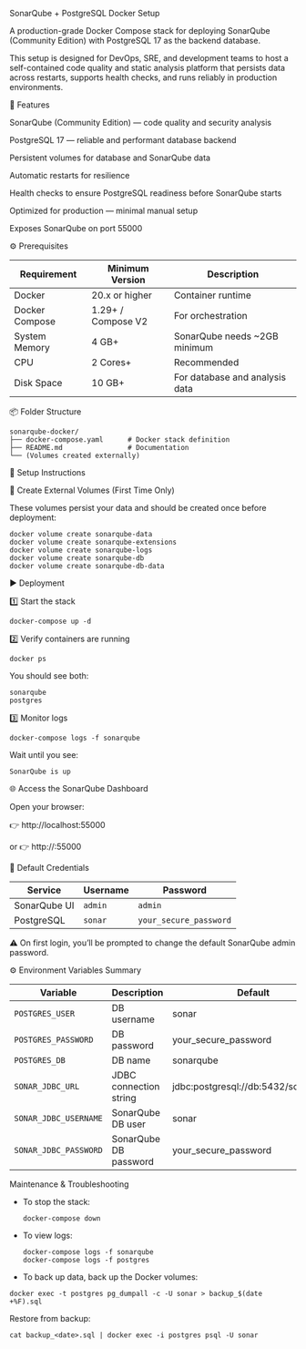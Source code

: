 SonarQube + PostgreSQL Docker Setup

A production-grade Docker Compose stack for deploying SonarQube (Community Edition) with PostgreSQL 17 as the backend database.

This setup is designed for DevOps, SRE, and development teams to host a self-contained code quality and static analysis platform that persists data across restarts, supports health checks, and runs reliably in production environments.

🚀 Features

SonarQube (Community Edition) — code quality and security analysis

PostgreSQL 17 — reliable and performant database backend

Persistent volumes for database and SonarQube data

Automatic restarts for resilience

Health checks to ensure PostgreSQL readiness before SonarQube starts

Optimized for production — minimal manual setup

Exposes SonarQube on port 55000



⚙️ Prerequisites

| Requirement    | Minimum Version    | Description                    |
| -------------- | ------------------ | ------------------------------ |
| Docker         | 20.x or higher     | Container runtime              |
| Docker Compose | 1.29+ / Compose V2 | For orchestration              |
| System Memory  | 4 GB+              | SonarQube needs ~2GB minimum   |
| CPU            | 2 Cores+           | Recommended                    |
| Disk Space     | 10 GB+             | For database and analysis data |

📦 Folder Structure
```
sonarqube-docker/
├── docker-compose.yaml      # Docker stack definition
├── README.md                # Documentation
└── (Volumes created externally)
```

🔧 Setup Instructions

🧱 Create External Volumes (First Time Only)

These volumes persist your data and should be created once before deployment:

```
docker volume create sonarqube-data
docker volume create sonarqube-extensions
docker volume create sonarqube-logs
docker volume create sonarqube-db
docker volume create sonarqube-db-data
```

▶️ Deployment

1️⃣ Start the stack

```
docker-compose up -d
```

2️⃣ Verify containers are running

```
docker ps
```

You should see both:
```
sonarqube
postgres
```

3️⃣ Monitor logs

```
docker-compose logs -f sonarqube
```

Wait until you see:

```
SonarQube is up
```

🌐 Access the SonarQube Dashboard

Open your browser:

👉 http://localhost:55000

or
👉 http://<your-server-ip>:55000

🔐 Default Credentials

| Service      | Username | Password     |
| ------------ | -------- | ------------ |
| SonarQube UI | `admin`  | `admin`      |
| PostgreSQL   | `sonar`  | `your_secure_password` |


⚠️ On first login, you’ll be prompted to change the default SonarQube admin password.

⚙️ Environment Variables Summary

| Variable              | Description            | Default                             |
| --------------------- | ---------------------- | ----------------------------------- |
| `POSTGRES_USER`       | DB username            | sonar                               |
| `POSTGRES_PASSWORD`   | DB password            | your_secure_password                |
| `POSTGRES_DB`         | DB name                | sonarqube                           |
| `SONAR_JDBC_URL`      | JDBC connection string | jdbc:postgresql://db:5432/sonarqube |
| `SONAR_JDBC_USERNAME` | SonarQube DB user      | sonar                               |
| `SONAR_JDBC_PASSWORD` | SonarQube DB password  | your_secure_password                |

Maintenance & Troubleshooting
- To stop the stack:

  ```
  docker-compose down
  ```
- To view logs:

  ```
  docker-compose logs -f sonarqube
  docker-compose logs -f postgres
  ```

- To back up data, back up the Docker volumes:

```
docker exec -t postgres pg_dumpall -c -U sonar > backup_$(date +%F).sql
```
Restore from backup:

```
cat backup_<date>.sql | docker exec -i postgres psql -U sonar
```


